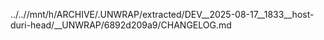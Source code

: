 ../..//mnt/h/ARCHIVE/.UNWRAP/extracted/DEV__2025-08-17__1833__host-duri-head/__UNWRAP/6892d209a9/CHANGELOG.md